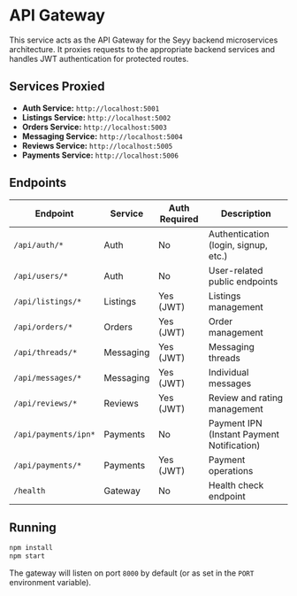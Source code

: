 # API Gateway

This service acts as the API Gateway for the Seyy backend microservices architecture. It proxies requests to the appropriate backend services and handles JWT authentication for protected routes.
## Services Proxied

- **Auth Service:** `http://localhost:5001`
- **Listings Service:** `http://localhost:5002`
- **Orders Service:** `http://localhost:5003`
- **Messaging Service:** `http://localhost:5004`
- **Reviews Service:** `http://localhost:5005`
- **Payments Service:** `http://localhost:5006`

## Endpoints

| Endpoint                  | Service    | Auth Required | Description                       |
|---------------------------|------------|--------------|-----------------------------------|
| `/api/auth/*`             | Auth       | No           | Authentication (login, signup, etc.) |
| `/api/users/*`            | Auth       | No           | User-related public endpoints     |
| `/api/listings/*`         | Listings   | Yes (JWT)    | Listings management               |
| `/api/orders/*`           | Orders     | Yes (JWT)    | Order management                  |
| `/api/threads/*`          | Messaging  | Yes (JWT)    | Messaging threads                 |
| `/api/messages/*`         | Messaging  | Yes (JWT)    | Individual messages               |
| `/api/reviews/*`          | Reviews    | Yes (JWT)    | Review and rating management      |
| `/api/payments/ipn*`      | Payments   | No           | Payment IPN (Instant Payment Notification) |
| `/api/payments/*`         | Payments   | Yes (JWT)    | Payment operations                |
| `/health`                 | Gateway    | No           | Health check endpoint             |

## Running

```bash
npm install
npm start
```

The gateway will listen on port `8000` by default (or as set in the `PORT` environment variable).